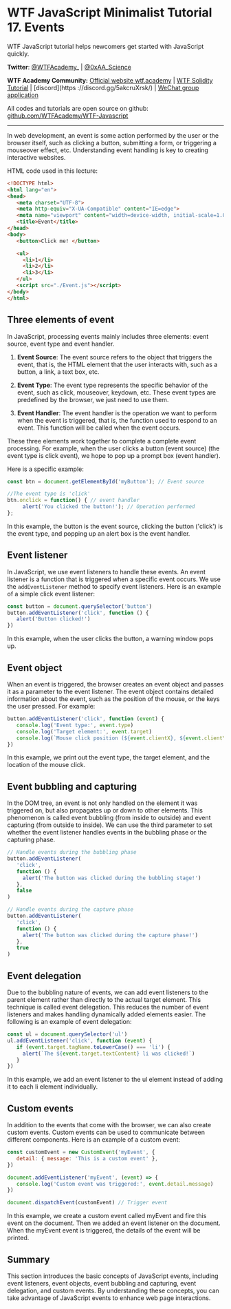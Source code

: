 # WTF JavaScript Minimalist Tutorial 17. Events

WTF JavaScript tutorial helps newcomers get started with JavaScript quickly.

**Twitter**: [@WTFAcademy_](https://twitter.com/WTFAcademy_) | [@0xAA_Science](https://twitter.com/0xAA_Science)

**WTF Academy Community:** [Official website wtf.academy](https://wtf.academy/) | [WTF Solidity Tutorial](https://github.com/AmazingAng/WTFSolidity) | [discord](https ://discord.gg/5akcruXrsk/) | [WeChat group application](https://docs.google.com/forms/d/e/1FAIpQLSe4KGT8Sh6sJ7hedQRuIYirOoZK_85miz3dw7vA1-YjodgJ-A/viewform?usp=sf_link)

All codes and tutorials are open source on github: [github.com/WTFAcademy/WTF-Javascript](https://github.com/WTFAcademy/WTF-Javascript)

---

In web development, an event is some action performed by the user or the browser itself, such as clicking a button, submitting a form, or triggering a mouseover effect, etc. Understanding event handling is key to creating interactive websites.

HTML code used in this lecture:

```html
<!DOCTYPE html>
<html lang="en">
<head>
   <meta charset="UTF-8">
   <meta http-equiv="X-UA-Compatible" content="IE=edge">
   <meta name="viewport" content="width=device-width, initial-scale=1.0">
   <title>Event</title>
</head>
<body>
   <button>Click me! </button>

   <ul>
     <li>1</li>
     <li>2</li>
     <li>3</li>
   </ul>
   <script src="./Event.js"></script>
</body>
</html>
```

## Three elements of event

In JavaScript, processing events mainly includes three elements: event source, event type and event handler.

1. **Event Source**: The event source refers to the object that triggers the event, that is, the HTML element that the user interacts with, such as a button, a link, a text box, etc.

2. **Event Type**: The event type represents the specific behavior of the event, such as click, mouseover, keydown, etc. These event types are predefined by the browser, we just need to use them.

3. **Event Handler**: The event handler is the operation we want to perform when the event is triggered, that is, the function used to respond to an event. This function will be called when the event occurs.

These three elements work together to complete a complete event processing. For example, when the user clicks a button (event source) (the event type is click event), we hope to pop up a prompt box (event handler).

Here is a specific example:

```javascript
const btn = document.getElementById('myButton'); // Event source

//The event type is 'click'
btn.onclick = function() { // event handler
     alert('You clicked the button!'); // Operation performed
};
```

In this example, the button is the event source, clicking the button ('click') is the event type, and popping up an alert box is the event handler.

## Event listener

In JavaScript, we use event listeners to handle these events. An event listener is a function that is triggered when a specific event occurs. We use the `addEventListener` method to specify event listeners. Here is an example of a simple click event listener:

```javascript
const button = document.querySelector('button')
button.addEventListener('click', function () {
   alert('Button clicked!')
})
```

In this example, when the user clicks the button, a warning window pops up.

## Event object

When an event is triggered, the browser creates an event object and passes it as a parameter to the event listener. The event object contains detailed information about the event, such as the position of the mouse, or the keys the user pressed. For example:

```javascript
button.addEventListener('click', function (event) {
   console.log('Event type:', event.type)
   console.log('Target element:', event.target)
   console.log(`Mouse click position (${event.clientX}, ${event.clientY})`)
})
```

In this example, we print out the event type, the target element, and the location of the mouse click.

## Event bubbling and capturing

In the DOM tree, an event is not only handled on the element it was triggered on, but also propagates up or down to other elements. This phenomenon is called event bubbling (from inside to outside) and event capturing (from outside to inside). We can use the third parameter to set whether the event listener handles events in the bubbling phase or the capturing phase.

```javascript
// Handle events during the bubbling phase
button.addEventListener(
   'click',
   function () {
     alert('The button was clicked during the bubbling stage!')
   },
   false
)

// Handle events during the capture phase
button.addEventListener(
   'click',
   function () {
     alert('The button was clicked during the capture phase!')
   },
   true
)
```

## Event delegation

Due to the bubbling nature of events, we can add event listeners to the parent element rather than directly to the actual target element. This technique is called event delegation. This reduces the number of event listeners and makes handling dynamically added elements easier. The following is an example of event delegation:

```javascript
const ul = document.querySelector('ul')
ul.addEventListener('click', function (event) {
   if (event.target.tagName.toLowerCase() === 'li') {
     alert(`The ${event.target.textContent} li was clicked!`)
   }
})
```

In this example, we add an event listener to the ul element instead of adding it to each li element individually.

## Custom events

In addition to the events that come with the browser, we can also create custom events. Custom events can be used to communicate between different components. Here is an example of a custom event:

```javascript
const customEvent = new CustomEvent('myEvent', {
   detail: { message: 'This is a custom event' },
})

document.addEventListener('myEvent', (event) => {
   console.log('Custom event was triggered:', event.detail.message)
})

document.dispatchEvent(customEvent) // Trigger event
```

In this example, we create a custom event called myEvent and fire this event on the document. Then we added an event listener on the document. When the myEvent event is triggered, the details of the event will be printed.

## Summary

This section introduces the basic concepts of JavaScript events, including event listeners, event objects, event bubbling and capturing, event delegation, and custom events. By understanding these concepts, you can take advantage of JavaScript events to enhance web page interactions.
